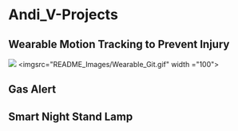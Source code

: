 # Andi_V-Projects

## Wearable Motion Tracking to Prevent Injury
![](README_Images/Wearable_Git.gif)
<imgsrc="README_Images/Wearable_Git.gif" width ="100">
## Gas Alert


## Smart Night Stand Lamp
